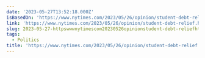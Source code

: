 ```yaml
---
date: '2023-05-27T13:52:18.000Z'
isBasedOn: 'https://www.nytimes.com/2023/05/26/opinion/student-debt-relief.html'
link: 'https://www.nytimes.com/2023/05/26/opinion/student-debt-relief.html'
slug: 2023-05-27-httpswwwnytimescom20230526opinionstudent-debt-reliefhtml
tags:
  - Politics
title: 'https://www.nytimes.com/2023/05/26/opinion/student-debt-relief.html'
---
```


